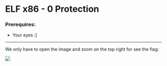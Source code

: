 # ELF x86 - 0 Protection

### Prerequires:

- Your eyes :]

-----------------

We only have to open the image and zoom on the top right for see the flag:

<img src="https://cdn.discordapp.com/attachments/698984879823519827/768860761862438962/unknown.png">

